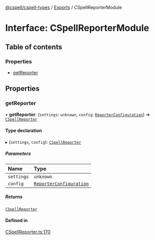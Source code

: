 [@cspell/cspell-types](../README.md) / [Exports](../modules.md) / CSpellReporterModule

# Interface: CSpellReporterModule

## Table of contents

### Properties

- [getReporter](CSpellReporterModule.md#getreporter)

## Properties

### getReporter

• **getReporter**: (`settings`: `unknown`, `config`: [`ReporterConfiguration`](ReporterConfiguration.md)) => [`CSpellReporter`](CSpellReporter.md)

#### Type declaration

▸ (`settings`, `config`): [`CSpellReporter`](CSpellReporter.md)

##### Parameters

| Name | Type |
| :------ | :------ |
| `settings` | `unknown` |
| `config` | [`ReporterConfiguration`](ReporterConfiguration.md) |

##### Returns

[`CSpellReporter`](CSpellReporter.md)

#### Defined in

[CSpellReporter.ts:170](https://github.com/streetsidesoftware/cspell/blob/5bd8203/packages/cspell-types/src/CSpellReporter.ts#L170)
